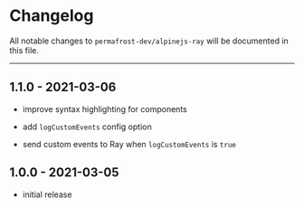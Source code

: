 # Changelog

All notable changes to `permafrost-dev/alpinejs-ray` will be documented in this file.

---


## 1.1.0 - 2021-03-06

- improve syntax highlighting for components

- add `logCustomEvents` config option

- send custom events to Ray when `logCustomEvents` is `true`

## 1.0.0 - 2021-03-05

- initial release
